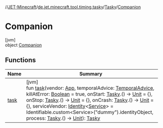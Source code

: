 //[JET-Minecraft](../../../../index.md)/[de.jet.minecraft.tool.timing.tasky](../../index.md)/[Tasky](../index.md)/[Companion](index.md)

# Companion

[jvm]\
object [Companion](index.md)

## Functions

| Name | Summary |
|---|---|
| [task](task.md) | [jvm]<br>fun [task](task.md)(vendor: [App](../../../de.jet.minecraft.structure.app/-app/index.md), temporalAdvice: [TemporalAdvice](../../-temporal-advice/index.md), killAtError: [Boolean](https://kotlinlang.org/api/latest/jvm/stdlib/kotlin/-boolean/index.html) = true, onStart: [Tasky](../index.md).() -&gt; [Unit](https://kotlinlang.org/api/latest/jvm/stdlib/kotlin/-unit/index.html) = {}, onStop: [Tasky](../index.md).() -&gt; [Unit](https://kotlinlang.org/api/latest/jvm/stdlib/kotlin/-unit/index.html) = {}, onCrash: [Tasky](../index.md).() -&gt; [Unit](https://kotlinlang.org/api/latest/jvm/stdlib/kotlin/-unit/index.html) = {}, serviceVendor: [Identity](../../../../../JET-Native/-j-e-t--native/de.jet.library.tool.smart.identification/-identity/index.md)&lt;[Service](../../../de.jet.minecraft.structure.service/-service/index.md)&gt; = Identifiable.custom&lt;Service&gt;("dummy").identityObject, process: [Tasky](../index.md).() -&gt; [Unit](https://kotlinlang.org/api/latest/jvm/stdlib/kotlin/-unit/index.html)): [Tasky](../index.md) |

